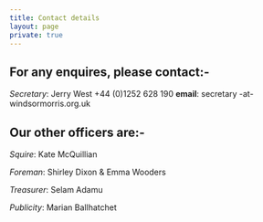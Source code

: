 ```yaml
---
title: Contact details
layout: page
private: true
---
```


For any enquires, please contact:-
----------------------------------

_Secretary_: Jerry West +44 (0)1252 628 190 **email**: secretary -at- windsormorris.org.uk

Our other officers are:-
------------------------

_Squire_: Kate McQuillian

_Foreman_: Shirley Dixon & Emma Wooders

_Treasurer_: Selam Adamu

_Publicity_: Marian Ballhatchet

